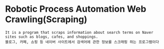 # Robotic Process Automation Web Crawling(Scraping)
```
It is a program that scraps information about search terms on Naver sites such as blogs, cafes, and shoppings.
블로그, 카페, 쇼핑 등 네이버 사이트에서 검색어에 관한 정보를 스크래핑 하는 프로그램이다
```
